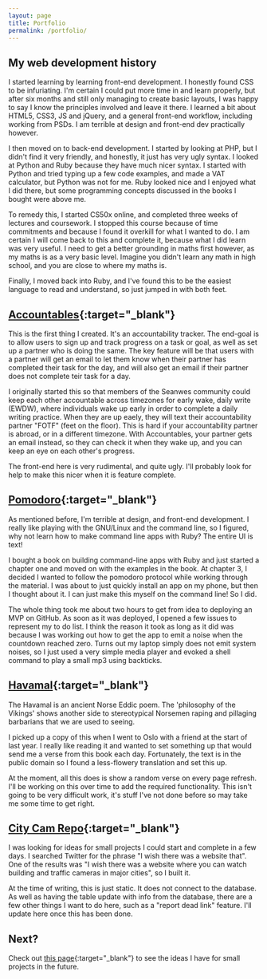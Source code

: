 ```yaml
---
layout: page
title: Portfolio
permalink: /portfolio/
---
```


## My web development history

I started learning by learning front-end development. I honestly found CSS to be infuriating. I'm certain I could put more time in and learn properly, but after six months and still only managing to create basic layouts, I was happy to say I know the principles involved and leave it there. I learned a bit about HTML5, CSS3, JS and jQuery, and a general front-end workflow, including working from PSDs. I am terrible at design and front-end dev practically however.

I then moved on to back-end development. I started by looking at PHP, but I didn't find it very friendly, and honestly, it just has very ugly syntax. I looked at Python and Ruby because they have much nicer syntax. I started with Python and tried typing up a few code examples, and made a VAT calculator, but Python was not for me. Ruby looked nice and I enjoyed what I did there, but some programming concepts discussed in the books I bought were above me.

To remedy this, I started CS50x online, and completed three weeks of lectures and coursework. I stopped this course because of time commitments and because I found it overkill for what I wanted to do. I am certain I will come back to this and complete it, because what I did learn was very useful. I need to get a better grounding in maths first however, as my maths is as a very basic level. Imagine you didn't learn any math in high school, and you are close to where my maths is.

Finally, I moved back into Ruby, and I've found this to be the easiest language to read and understand, so just jumped in with both feet.

## [Accountables](https://www.github.com/keerin/accountables){:target="_blank"}

This is the first thing I created. It's an accountability tracker. The end-goal is to allow users to sign up and track progress on a task or goal, as well as set up a partner who is doing the same. The key feature will be that users with a partner will get an email to let them know when their partner has completed their task for the day, and will also get an email if their partner does not complete teir task for a day.

I originally started this so that members of the Seanwes community could keep each other accountable across timezones for early wake, daily write (EWDW), where individuals wake up early in order to complete a daily writing practice. When they are up eaely, they will text their accountability partner "FOTF" (feet on the floor). This is hard if your accountability partner is abroad, or in a different timezone. With Accountables, your partner gets an email instead, so they can check it when they wake up, and you can keep an eye on each other's progress.

The front-end here is very rudimental, and quite ugly. I'll probably look for help to make this nicer when it is feature complete.

## [Pomodoro](https://www.github.com/keerin/pomodoro){:target="_blank"}

As mentioned before, I'm terrible at design, and front-end development. I really like playing with the GNU/Linux and the command line, so I figured, why not learn how to make command line apps with Ruby? The entire UI is text!

I bought a book on building command-line apps with Ruby and just started a chapter one and moved on with the examples in the book. At chapter 3, I decided I wanted to follow the pomodoro protocol while working through the material. I was about to just quickly install an app on my phone, but then I thought about it. I can just make this myself on the command line! So I did.

The whole thing took me about two hours to get from idea to deploying an MVP on GitHub. As soon as it was deployed, I opened a few issues to represent my to do list. I think the reason it took as long as it did was because I was working out how to get the app to emit a noise when the countdown reached zero. Turns out my laptop simply does not emit system noises, so I just used a very simple media player and evoked a shell command to play a small mp3 using backticks.

## [Havamal](https://havamal.herokuapp.com){:target="_blank"}

The Havamal is an ancient Norse Eddic poem. The 'philosophy of the Vikings' shows another side to stereotypical Norsemen raping and pillaging barbarians that we are used to seeing.

I picked up a copy of this when I went to Oslo with a friend at the start of last year. I really like reading it and wanted to set something up that would send me a verse from this book each day. Fortunately, the text is in the public domain so I found a less-flowery translation and set this up.

At the moment, all this does is show a random verse on every page refresh. I'll be working on this over time to add the required functionality. This isn't going to be very difficult work, it's stuff I've not done before so may take me some time to get right.

## [City Cam Repo](https://citycamrepo.herokuapp.com/){:target="_blank"}

I was looking for ideas for small projects I could start and complete in a few days. I searched Twitter for the phrase "I wish there was a website that". One of the results was "I wish there was a website where you can watch building and traffic cameras in major cities", so I built it.

At the time of writing, this is just static. It does not connect to the database. As well as having the table update with info from the database, there are a few other things I want to do here, such as a "report dead link" feature. I'll update here once this has been done.

## Next?

Check out [this page](http://keerin.github.io/learning-rails/2017/08/11/17-small-project-ideas/){:target="_blank"} to see the ideas I have for small projects in the future.

